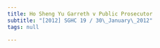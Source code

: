 ```yaml
---
title: Ho Sheng Yu Garreth v Public Prosecutor
subtitle: "[2012] SGHC 19 / 30\_January\_2012"
tags: null

---
```


